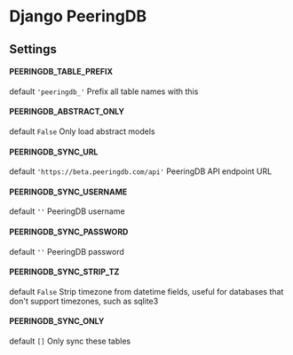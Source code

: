 
# Django PeeringDB

## Settings

#### PEERINGDB_TABLE_PREFIX
default `'peeringdb_'`
Prefix all table names with this

#### PEERINGDB_ABSTRACT_ONLY
default `False`
Only load abstract models

#### PEERINGDB_SYNC_URL
default `'https://beta.peeringdb.com/api'`
PeeringDB API endpoint URL

#### PEERINGDB_SYNC_USERNAME
default `''`
PeeringDB username

#### PEERINGDB_SYNC_PASSWORD
default `''`
PeeringDB password

#### PEERINGDB_SYNC_STRIP_TZ
default `False`
Strip timezone from datetime fields, useful for databases that don't support timezones, such as sqlite3

#### PEERINGDB_SYNC_ONLY
default `[]`
Only sync these tables


